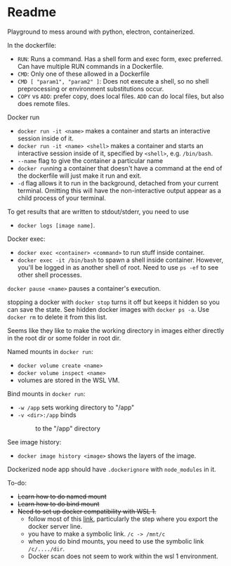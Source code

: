 # Readme

Playground to mess around with python, electron, containerized.

In the dockerfile:
* `RUN`: Runs a command. Has a shell form and exec form, exec preferred. Can
  have multiple RUN commands in a Dockerfile.
* `CMD`: Only one of these allowed in a Dockerfile
* `CMD [ "param1", "param2" ]`: Does not execute a shell, so no shell
  preprocessing or environment substitutions occur.
* `COPY` vs `ADD`: prefer copy, does local files. `ADD` can do local files,
  but also does remote files.

Docker run
* `docker run -it <name>` makes a container and starts an interactive
  session inside of it.
* `docker run -it <name> <shell>` makes a container and starts an interactive
  session inside of it, specified by `<shell>`, e.g. `/bin/bash`.
* `--name` flag to give the container a particular name
* `docker run`ning a container that doesn't have a command at the end of the
  dockerfile will just make it run and exit.
* `-d` flag allows it to run in the background, detached from your current
  terminal. Omitting this will have the non-interactive output appear as a
  child process of your terminal.

To get results that are written to stdout/stderr, you need to use 
* `docker logs [image name]`.

Docker exec:
* `docker exec <container> <command>` to run stuff inside container.
* `docker exec -it /bin/bash` to spawn a shell inside container. 
    However, you'll be logged in as another shell of root. Need to use `ps -ef` to see other shell processes.

`docker pause <name>` pauses a container's execution.

stopping a docker with `docker stop` turns it off but keeps it hidden so you can
save the state. See hidden docker images with `docker ps -a`. Use `docker rm` to
delete it from this list.

Seems like they like to make the working directory in images either directly in
the root dir or some folder in root dir.

Named mounts in `docker run`:
* `docker volume create <name>`
* `docker volume inspect <name>`
* volumes are stored in the WSL VM.

Bind mounts in `docker run`:
* `-w /app` sets working directory to "/app"
* `-v <dir>:/app` binds <dir> to the "/app" directory

See image history:
* `docker image history <image>`  shows the layers of the image.

Dockerized node app should have `.dockerignore` with `node_modules` in it.

To-do:
* ~~Learn how to do named mount~~
* ~~Learn how to do bind mount~~
* ~~Need to set up docker compatibility with WSL 1.~~
    * follow most of this [link](https://nicnetakis.com/blog/setting-up-docker-for-windows-and-wsl-to-work-flawlessly), particularly the step where you export the docker server line.
    * you have to make a symbolic link. `/c -> /mnt/c`
    * when you do bind mounts, you need to use the symbolic link `/c/..../dir`.
    * Docker scan does not seem to  work within the wsl 1 environment.


